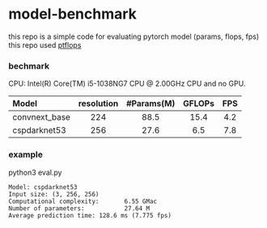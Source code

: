 # model-benchmark
this repo is a simple code for evaluating pytorch model (params, flops, fps)
this repo used [ptflops](https://github.com/sovrasov/flops-counter.pytorch)

### bechmark

CPU: Intel(R) Core(TM) i5-1038NG7 CPU @ 2.00GHz CPU and no GPU.

| Model     | resolution | #Params(M) | GFLOPs | FPS |
| :-------- | :--------: | :--------: | :----: | :---------:|
| convnext_base | 224 | 88.5 | 15.4 | 4.2 |
| cspdarknet53 | 256 | 27.6 | 6.5 | 7.8 |

### example

python3 eval.py
```
Model: cspdarknet53
Input size: (3, 256, 256)
Computational complexity:       6.55 GMac
Number of parameters:           27.64 M 
Average prediction time: 128.6 ms (7.775 fps)
```